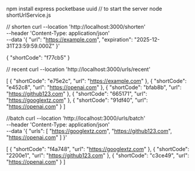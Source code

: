 npm install express pocketbase uuid
// to start the server 
node shortUrlService.js


// shorten
curl --location 'http://localhost:3000/shorten' \
--header 'Content-Type: application/json' \
--data '{
           "url": "https://example.com",
           "expiration": "2025-12-31T23:59:59.000Z"
         }'

{
    "shortCode": "f77cb5"
}

// recent
curl --location 'http://localhost:3000/urls/recent'

[
    {
        "shortCode": "e75e2c",
        "url": "https://example.com"
    },
    {
        "shortCode": "e452c8",
        "url": "https://openai.com"
    },
    {
        "shortCode": "bfab8b",
        "url": "https://github123.com"
    },
    {
        "shortCode": "665171",
        "url": "https://googlextz.com"
    },
    {
        "shortCode": "91df40",
        "url": "https://openai.com"
    }
]

//batch
curl --location 'http://localhost:3000/urls/batch' \
--header 'Content-Type: application/json' \
--data '{
    "urls": [
        "https://googlextz.com",
        "https://github123.com",
        "https://openai.com"
    ]
}'

[
    {
        "shortCode": "f4a748",
        "url": "https://googlextz.com"
    },
    {
        "shortCode": "2200e1",
        "url": "https://github123.com"
    },
    {
        "shortCode": "c3ce49",
        "url": "https://openai.com"
    }
]

